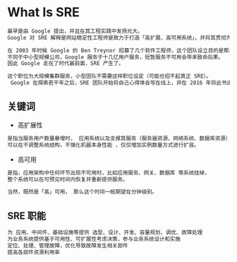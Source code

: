 # What Is SRE

```md
最早是由 Google 提出，并且在其工程实践中发扬光大。
Google 对 SRE 解释是网站稳定性工程师是致力于打造「高扩展、高可用系统」，并将其贯彻为原则的软件工程师。
```
```md
在 2003 年时候 Google 的 Ben Treynor 招募了几个软件工程师，这个团队设立目的是帮助 Google 生产环境服务运行更稳定、健壮、可靠。 
不同于中小型规模公司，Google 服务于十几亿用户服务，短暂服务不可用会带来致命后果。
因此 Google 走在了时代最前面，SRE 产生了。
```
```md
这个职位为大规模集群服务，小型团队不需要这样职位设定（可能也招不起真正 SRE）。
 Google 在探索若干年之后，SRE 团队开始将自己心得体会写在线上，并在 2016 年将此书出版。
```
## 关键词
* 高扩展性
```md
是指当服务用户数量暴增时， 应用系统以及支撑其服务（服务器资源、网络系统、数据库资源）
可以在不调整系统结构，不强化机器本身性能 ，仅仅增加实例数量方式进行扩容。
```

* 高可用
```md
是指，应用架构中任何环节出现不可用时，比如应用服务、网关、数据库 等系统挂掉，
整个系统可以在可预见时间内恢复并重新提供服务。
```

```md
当然，既然是「高」可用， 那么这个时间一般期望在分钟级别。
```

## SRE 职能
```md
为 应用、中间件、基础设施等提供 选型、设计、开发、容量规划、调优、故障处理
为业务系统提供基于可用性、可扩展性考虑决策，参与业务系统设计和实施
定位、处理、管理故障，优化导致故障发生相关部件
提高各部件资源利用率
```
